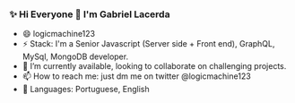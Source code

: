 ### ✨ Hi Everyone 👋 I'm Gabriel Lacerda

- 😄 logicmachine123
- ⚡ Stack: I'm a Senior Javascript (Server side + Front end), GraphQL, MySql, MongoDB developer.
- 👯 I’m currently available, looking to collaborate on challenging projects.
- 📫 How to reach me: just dm me on twitter @logicmachine123
- 💬 Languages: Portuguese, English
